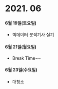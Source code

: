 # 2021. 06

#### 6월 19일(토요일)

- 빅데이터 분석기사 실기

#### 6월 21일(월요일)

- Break Time~~

#### 6월 23일(수요일)

- 대청소
